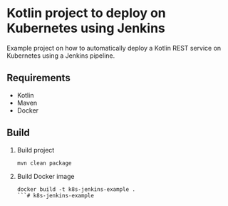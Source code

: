 Kotlin project to deploy on Kubernetes using Jenkins
===
Example project on how to automatically deploy a Kotlin REST service on Kubernetes using a Jenkins pipeline. 

Requirements
---
- Kotlin
- Maven
- Docker

Build
---
1. Build project
    ```
    mvn clean package
    ```
1. Build Docker image 
    ```
    docker build -t k8s-jenkins-example .
    ```# k8s-jenkins-example

